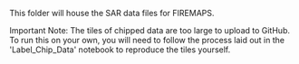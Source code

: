 This folder will house the SAR data files for FIREMAPS.

Important Note:
The tiles of chipped data are too large to upload to GitHub. To run this on your own, you will need to follow the process laid out in the 'Label_Chip_Data' notebook to reproduce the tiles yourself.
